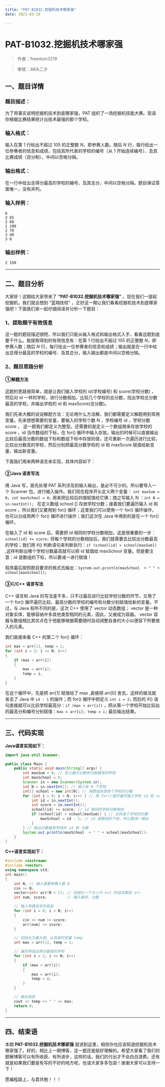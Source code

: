 ```yaml
---
title: "PAT-B1032.挖掘机技术哪家强"
date: 2021-03-20

---
```


# PAT-B1032.挖掘机技术哪家强

>    作者：freedom3219

>    审核：AKA二夕


## 一、题目详情

### 题目描述：

为了用事实说明挖掘机技术到底哪家强，PAT 组织了一场挖掘机技能大赛。现请你根据比赛结果统计出技术最强的那个学校。

### 输入格式：

输入在第 1 行给出不超过 105 的正整数 *N*，即参赛人数。随后 *N* 行，每行给出一位参赛者的信息和成绩，包括其所代表的学校的编号（从 1 开始连续编号）、及其比赛成绩（百分制），中间以空格分隔。

### 输出格式：

在一行中给出总得分最高的学校的编号、及其总分，中间以空格分隔。题目保证答案唯一，没有并列。

### 输入样例：

```out
6
3 65
2 80
1 100
2 70
3 40
3 0
```

### 输出样例：

```out
2 150
```

---

## 二、题目分析

大家好！这期给大家带来了 **“PAT-B1032.挖掘机技术哪家强”** 。现在我们一提起挖掘机，我们就会想到 “蓝翔技校” ，正好这一期让我们看看挖掘机技术到底哪家强吧！下面我们来一起仔细阅读并分析一下题目：

### 1、提取题干有效信息

这一题的题目描述很短，所以我们只能从输入格式和输出格式入手，看看这题到底要干什么。能提取得到的有效信息有：在第 1 行给出不超过 105 的正整数 *N*，即参赛人数；随后 *N* 行，每行给出一位参赛者的信息和成绩；输出就是在一行中给出总得分最高的学校的编号、及其总分，输入输出都是中间以空格分隔。

### 2、题目思路分析

#### ①解题方法

这题的思路很简单，就是让我们输入学校的 id(学校编号) 和 score(学校分数) ，然后对 id 一样的学校，进行分数相加，比较几个学校的总分数，找出学校总分数最高的学校，并输出学校的 id 和 maxScore(总分数)。

我们先来大概的说说解题方法：无论用什么方法解，我们都需要定义解题用到常用变量。先来想想需要的变量，要输入的学校个数 N ，学校编号 id ，学校分数 score ， 这一题我们都定义为整型。还需要的是定义一个数组用来存放学校的 score ，id 当作数组的下标，在 for() 循环中输入存放。输出的时候可以直接输出比较后最高分数的数组下标和数组下标中存放的值，还可重新一次遍历进行比较，比较出分数高的学校，然后分别把最高分数学校的 id 和 maxScore 赋值给新变量，输出新变量。

下面我们用来两种语言来实现，具体内容如下：

#### ②Java 语言写法

用 Java 写，首先处理 PAT 系列涉及到输入输出，是必不可少的。所以要导入一个 Scanner 包，进行输入操作。我们现在程序开头定义两个变量： `int maxSum = 0; int maxSchool = 0;` 用来把比较后的值赋值给它俩；随之写输入 N ：`int N = in.nextInt(); ` 在定义数组 school [] 存放学校分数；接着我们要遍历输入 id 和 score ，所以我们又要用到 for() 循环；这里我们可以使用一个 for() 循环操作，也可以分成用两个 for() 循环进行操作；我们这次在 Java 中用到的是在一个 for() 循环。

在输入了 id 和 score 后，需要把 id 相同的学校分数相加，这是很重要的一步：` school[id] += score;`  将每个学校的分数相加后，我们就需要去比较出分数最高的学校；我们用 if() 判断语句来判断执行：`if (school[id] > school[maxSum]) ` ,这样判断出哪个学校分数最高就可以把 id 赋值给 maxSchool 变量。但是要注意：id 是数组的下标，所以要减一进行赋值！

程序最后按照题目要求的格式去输出：`System.out.println(maxSchool  + " " + school[maxSchool]);`

#### ③C/C++ 语言写法

C++ 语言和 Java 的写法差不多，只不过最后进行比较学校分数的环节，又用了一个 for() 循环遍历比较，最高分数的学校的编号和分数分别赋值给新的变量。不过，与 Java 有所不同的是，这次 C++ 使用了 vector <int>  动态数组； vector 是一种对象实体，能够容纳许多其他类型相同的元素，因此，又被成为容器。 vector 容器与数组相比其优点在于他能够根据需要随时自动调整自身的大小以便容下所要放入的元素。

我们直接来看 C++ 的第二个 for() 循环：

```c++
int max = arr[1], temp = 1;
for (int i = 2; i <= N; i++)
{
    if (max < arr[i])
    {
        max = arr[i];
        temp = i;
    }
}
```

在这个循环中，先是把 arr[1] 赋值给了 max ,直接把 arr[0] 舍去，这样的做法就省去了 Java 中 `id - 1` 的操作；而 for() 循环中把定义 `int i = 2;` 而后的 if() 语句直接就可以比较学校最高分：`if (max < arr[i])` ，把从第一个学校开始比较出的最高分和编号分别赋值：`max = arr[i]; temp = i;` 最后输出结果。



---

## 三、代码实现

**Java语言实现如下：**

```java
import java.util.Scanner;

public class Main {
    public static void main(String[] args) {
        int maxSum = 0; // 定义最大分数和分数最高的学校
        int maxSchool = 0;
        Scanner in = new Scanner(System.in);
        int N = in.nextInt(); // 输入有 N 个学校
        int[] school = new int[N]; // 用数组存放各个学校的分数
        for (int i = 0; i < N; i++) { // 用 for()循环遍历输入学校 id 和 score
            int id = in.nextInt();
            int score = in.nextInt();
            school[id] += score; // id 相同的学校分数相加
            if (school[id] > school[maxSum]) { // 比较各个学校的分数
                maxSchool = id - 1; // id 是数组的下标，所以要减一输出
            }
        } // 输出分数最高学校的 id 和 分数
        System.out.println(maxSchool  + " " + school[maxSchool]);
    }
}
```

**C++语言实现如下：**

```c++
#include <iostream>
#include <vector>
using namespace std;
int main()
{
    int N; // 输入需要参赛人数 N
    cin >> N;
    vector<int> arr(N + 1); // 初始化一个大小为 n+1 的动态数组 arr
    int num, score;         // 输入编号，分数

    // 输入参赛选手的信息
    for (int i = 0; i < N; i++)
    {
        cin >> num >> score;
        arr[num] += score;
    }

    // 初始化为最大值，以及临时变量 temp
    int max = arr[1], temp = 1;

    // 遍历筛选出得分最高的学校
    for (int i = 2; i <= N; i++)
    {
        if (max < arr[i])
        {
            max = arr[i];
            temp = i;
        }
    }

    // 输出信息
    cout << temp << " " << max;
    return 0;
}
```


---

## 四、结束语

本期 **PAT-B1032.挖掘机技术哪家强** 就讲到这里，相信你也应该知道挖掘机技术哪家强了。好的，相比上一期博客，这一题还是挺好理解的。希望大家看了我们的题解博客可以有所收获、有所进步，这样的话，我们的付出才不会白白浪费。还有就是如果我们要是有写的不好的地方呢，也请大家多多包涵！谢谢大家可以支持一下！

愿编程路上，与君共勉！！！
